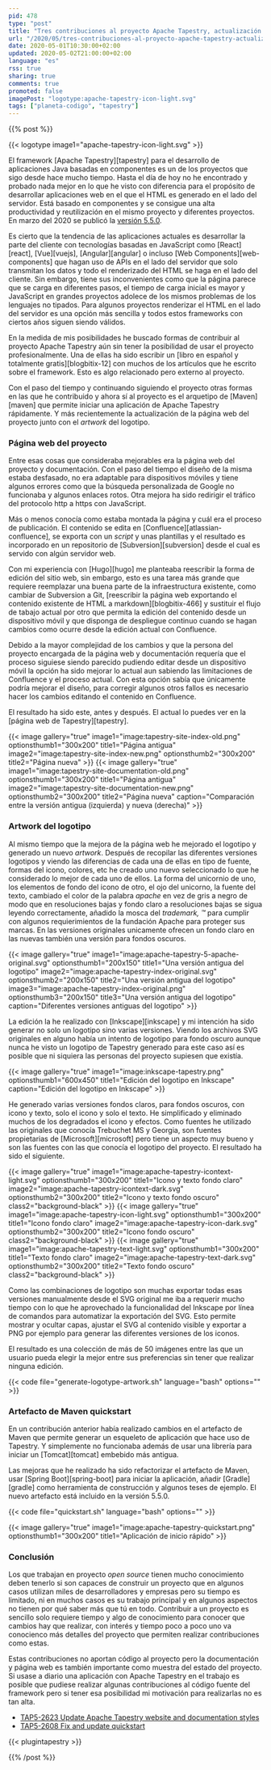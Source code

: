 ```yaml
---
pid: 478
type: "post"
title: "Tres contribuciones al proyecto Apache Tapestry, actualización de la página web, artwork del logotipo y arquetipo Maven quickstart"
url: "/2020/05/tres-contribuciones-al-proyecto-apache-tapestry-actualizacion-de-la-pagina-web-artwork-del-logotipo-y-arquetipo-maven-quickstart/"
date: 2020-05-01T10:30:00+02:00
updated: 2020-05-02T21:00:00+02:00
language: "es"
rss: true
sharing: true
comments: true
promoted: false
imagePost: "logotype:apache-tapestry-icon-light.svg"
tags: ["planeta-codigo", "tapestry"]
---
```


{{% post %}}

{{< logotype image1="apache-tapestry-icon-light.svg" >}}

El framework [Apache Tapestry][tapestry] para el desarrollo de aplicaciones Java basadas en componentes es un de los proyectos que sigo desde hace mucho tiempo. Hasta el día de hoy no he encontrado y probado nada mejor en lo que he visto con diferencia para el propósito de desarrollar aplicaciones web en el que el HTML es generado en el lado del servidor. Está basado en componentes y se consigue una alta productividad y reutilización en el mismo proyecto y diferentes proyectos. En marzo del 2020 se publicó la [versión 5.5.0](https://tapestry.apache.org/2020/03/23/tapestry-550-released.html).

Es cierto que la tendencia de las aplicaciones actuales es desarrollar la parte del cliente con tecnologías basadas en JavaScript como [React][react], [Vue][vuejs], [Angular][angular] o incluso [Web Components][web-components] que hagan uso de APIs en el lado del servidor que solo transmitan los datos y todo el renderizado del HTML se haga en el lado del cliente. Sin embargo, tiene sus inconvenientes como que la página parece que se carga en diferentes pasos, el tiempo de carga inicial es mayor y JavaScript en grandes proyectos adolece de los mismos problemas de los lenguajes no tipados. Para algunos proyectos renderizar el HTML en el lado del servidor es una opción más sencilla y todos estos frameworks con ciertos años siguen siendo válidos.

En la medida de mis posibilidades he buscado formas de contribuir al proyecto Apache Tapestry aún sin tener la posibilidad de usar el proyecto profesionalmente. Una de ellas ha sido escribir un [libro en español y totalmente gratis][blogbitix-12] con muchos de los artículos que he escrito sobre el framework. Esto es algo relacionado pero externo al proyecto.

Con el paso del tiempo y continuando siguiendo el proyecto otras formas en las que he contribuido y ahora sí al proyecto es el arquetipo de [Maven][maven] que permite iniciar una aplicación de Apache Tapestry rápidamente. Y más recientemente la actualización de la página web del proyecto junto con el _artwork_ del logotipo.

### Página web del proyecto

Entre esas cosas que consideraba mejorables era la página web del proyecto y documentación. Con el paso del tiempo el diseño de la misma estaba desfasado, no era adaptable para dispositivos móviles y tiene algunos errores como que la búsqueda personalizada de Google no funcionaba y algunos enlaces rotos. Otra mejora ha sido redirigir el tráfico del protocolo http a https con JavaScript.

Más o menos conocía como estaba montada la página y cuál era el proceso de publicación. El contenido se edita en [Confluence][atlassian-confluence], se exporta con un _script_ y unas plantillas y el resultado es incorporado en un repositorio de [Subversion][subversion] desde el cual es servido con algún servidor web.

Con mi experiencia con [Hugo][hugo] me planteaba reescribir la forma de edición del sitio web, sin embargo, esto es una tarea más grande que requiere reemplazar una buena parte de la infraestructura existente, como cambiar de Subversion a Git, [reescribir la página web exportando el contenido existente de HTML a markdown][blogbitix-466] y sustituir el flujo de tabajo actual por otro que permita la edición del contenido desde un dispositivo móvil y que disponga de despliegue continuo cuando se hagan cambios como ocurre desde la edición actual con Confluence.

Debido a la mayor complejidad de los cambios y que la persona del proyecto encargada de la página web y documentación requería que el proceso siguiese siendo parecido pudiendo editar desde un dispositivo móvil la opción ha sido mejorar lo actual aun sabiendo las limitaciones de Confluence y el proceso actual. Con esta opción sabía que únicamente podría mejorar el diseño, para corregir algunos otros fallos es necesario hacer los cambios editando el contenido en Confluence.

El resultado ha sido este, antes y después. El actual lo puedes ver en la [página web de Tapestry][tapestry].

{{< image
    gallery="true"
    image1="image:tapestry-site-index-old.png" optionsthumb1="300x200" title1="Página antigua"
    image2="image:tapestry-site-index-new.png" optionsthumb2="300x200" title2="Página nueva" >}}
{{< image
    gallery="true"
    image1="image:tapestry-site-documentation-old.png" optionsthumb1="300x200" title1="Página antigua"
    image2="image:tapestry-site-documentation-new.png" optionsthumb2="300x200" title2="Página nueva"
    caption="Comparación entre la versión antigua (izquierda) y nueva (derecha)" >}}


### Artwork del logotipo

Al mismo tiempo que la mejora de la página web he mejorado el logotipo y generado un nuevo _artwork_. Después de recopilar las diferentes versiones logotipos y viendo las diferencias de cada una de ellas en tipo de fuente, formas del icono, colores, etc he creado uno nuevo seleccionado lo que he considerado lo mejor de cada uno de ellos. La forma del unicornio de uno, los elementos de fondo del icono de otro, el ojo del unicorno, la fuente del texto, cambiado el color de la palabra _apache_ en vez de gris a negro de modo que en resoluciones bajas y fondo claro a resoluciones bajas se sigua leyendo correctamente, añadido la mosca del _trademark, ™_ para cumplir con algunos requierimientos de la fundación Apache para proteger sus marcas. En las versiones originales unicamente ofrecen un fondo claro en las nuevas también una versión para fondos oscuros.

{{< image
    gallery="true"
    image1="image:apache-tapestry-5-apache-original.svg" optionsthumb1="200x150" title1="Una versión antigua del logotipo"
    image2="image:apache-tapestry-index-original.svg" optionsthumb2="200x150" title2="Una versión antigua del logotipo"
    image3="image:apache-tapestry-index-original.png" optionsthumb3="200x150" title3="Una versión antigua del logotipo"
    caption="Diferentes versiones antiguas del logotipo" >}}

La edición la he realizado con [Inkscape][inkscape] y mi intención ha sido generar no solo un logotipo sino varias versiones. Viendo los archivos SVG originales en alguno había un intento de logotipo para fondo oscuro aunque nunca he visto un logotipo de Tapestry generado para este caso así es posible que ni siquiera las personas del proyecto supiesen que existía.

{{< image
    gallery="true"
    image1="image:inkscape-tapestry.png" optionsthumb1="600x450" title1="Edición del logotipo en Inkscape"
    caption="Edición del logotipo en Inkscape" >}}

He generado varias versiones fondos claros, para fondos oscuros, con icono y texto, solo el icono y solo el texto. He simplificado y eliminado muchos de los degradados el icono y efectos. Como fuentes he utilizado las originales que conocía Trebuchet MS y Georgia, son fuentes propietarias de [Microsoft][microsoft] pero tiene un aspecto muy bueno y son las fuentes con las que conocía el logotipo del proyecto. El resultado ha sido el siguiente.

{{< image
    gallery="true"
    image1="image:apache-tapestry-icontext-light.svg" optionsthumb1="300x200" title1="Icono y texto fondo claro"
    image2="image:apache-tapestry-icontext-dark.svg" optionsthumb2="300x200" title2="Icono y texto fondo oscuro" class2="background-black" >}}
{{< image
    gallery="true"
    image1="image:apache-tapestry-icon-light.svg" optionsthumb1="300x200" title1="Icono fondo claro"
    image2="image:apache-tapestry-icon-dark.svg" optionsthumb2="300x200" title2="Icono fondo oscuro" class2="background-black" >}}
{{< image
    gallery="true"
    image1="image:apache-tapestry-text-light.svg" optionsthumb1="300x200" title1="Texto fondo claro"
    image2="image:apache-tapestry-text-dark.svg" optionsthumb2="300x200" title2="Texto fondo oscuro" class2="background-black" >}}

Como las combinaciones de logotipo son muchas exportar todas esas versiones manualmente desde el SVG original me iba a requerir mucho tiempo con lo que he aprovechado la funcionalidad del Inkscape por línea de comandos para automatizar la exportación del SVG. Esto permite mostrar y ocultar capas, ajustar el SVG al contenido visible y exportar a PNG por ejemplo para generar las diferentes versiones de los iconos.

El resultado es una colección de más de 50 imágenes entre las que un usuario pueda elegir la mejor entre sus preferencias sin tener que realizar ninguna edición.

{{< code file="generate-logotype-artwork.sh" language="bash" options="" >}}

### Artefacto de Maven quickstart

En un contribución anterior había realizado cambios en el artefacto de Maven que permite generar un esqueleto de aplicación que hace uso de Tapestry. Y simplemente no funcionaba además de usar una librería para iniciar un [Tomcat][tomcat] embebido más antigua.

Las mejoras que he realizado ha sido refactorizar el artefacto de Maven, usar [Spring Boot][spring-boot] para iniciar la aplicación, añadir [Gradle][gradle] como herramienta de construcción y algunos teses de ejemplo. El nuevo artefacto está incluido en la versión 5.5.0.

{{< code file="quickstart.sh" language="bash" options="" >}}

{{< image
    gallery="true"
    image1="image:apache-tapestry-quickstart.png" optionsthumb1="300x200" title1="Aplicación de inicio rápido" >}}

### Conclusión

Los que trabajan en proyecto _open source_ tienen mucho conocimiento deben tenerlo si son capaces de construir un proyecto que en algunos casos utilizan miles de desarrolladores y empresas pero su tiempo es limitado, ni en muchos casos es su trabajo principal y en algunos aspectos no tienen por qué saber más que tú en todo. Contribuir a un proyecto es sencillo solo requiere tiempo y algo de conocimiento para conocer que cambios hay que realizar, con interés y tiempo poco a poco uno va conocienco más detalles del proyecto que permiten realizar contribuciones como estas.

Estas contribuciones no aportan código al proyecto pero la documentación y página web es también importante como muestra del estado del proyecto. Si usase a diario una aplicación con Apache Tapestry en el trabajo es posible que pudiese realizar algunas contribuciones al código fuente del framework pero si tener esa posibilidad mi motivación para realizarlas no es tan alta.

* [TAP5-2623 Update Apache Tapestry website and documentation styles](https://issues.apache.org/jira/browse/TAP5-2623)
* [TAP5-2608 Fix and update quickstart](https://issues.apache.org/jira/browse/TAP5-2608)

{{< plugintapestry >}}

{{% /post %}}

